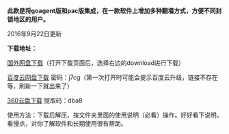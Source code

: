 **此款是将goagent版和pac版集成，在一款软件上增加多种翻墙方式，方便不同封锁地区的用户。**

2016年9月22日更新

**下载地址：**

[国外网盘下载](https://mega.nz/#!0oYljYJB!DSqc5GWo_Lj1YoO_2sST2vgpjXTi2bPB91Ilm5iuaE4)（打开下载页面后，选择右边的download进行下载）

[百度云网盘下载](http://pan.baidu.com/s/1c2sTxny) 密码：j7cg（第一次打开时可能会提示百度云升级，链接不存在等，刷新一下就出来了）

[360云盘下载](https://yunpan.cn/ckvDbx8LtwSVB ) 提取码：dba8

使用方法：下载后解压，按文件夹里面的使用说明（必看）操作。好好看下说明，看慢点，对你了解软件和长期使用很有帮助。